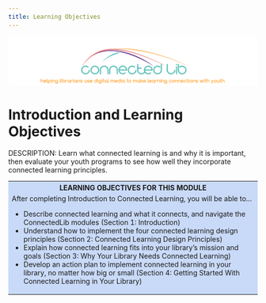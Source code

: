 ```yaml
---
title: Learning Objectives
---
```

<img src="/img/ConnectedLib-Logo and slogan.png"/>

# Introduction and Learning Objectives

DESCRIPTION: Learn what connected learning is and why it is important, then evaluate your youth programs to see how well they incorporate connected learning principles.

<table style="background-color:#C9DAF8;"><tr><th><center>LEARNING OBJECTIVES FOR THIS MODULE</center></th></tr>
    <tr><td>After completing Introduction to Connected Learning, you will be able to...
        <ul>
            <li>Describe connected learning and what it connects, and navigate the ConnectedLib modules (Section 1: Introduction)</li>
            <li>Understand how to implement the four connected learning design principles (Section 2: Connected Learning Design Principles)</li>
            <li>Explain how connected learning fits into your library’s mission and goals (Section 3: Why Your Library Needs Connected Learning)</li>
            <li>Develop an action plan to implement connected learning in your library, no matter how big or small (Section 4: Getting Started With Connected Learning in Your Library)</li>
        </ul>
        </td>
    </tr>
</table>
